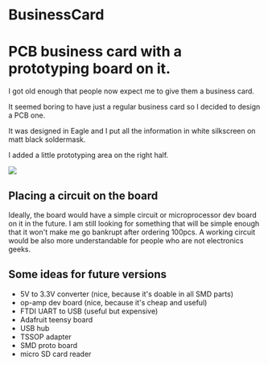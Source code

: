 # BusinessCard

# PCB business card with a prototyping board on it. 

I got old enough that people now expect me to give them a business card.

It seemed boring to have just a regular business card so I decided to design a PCB one.

It was designed in Eagle and I put all the information in white silkscreen on matt black soldermask.

I added a little prototyping area on the right half.

![](business_card_image.png)

## Placing a circuit on the board
Ideally, the board would have a simple circuit or microprocessor dev board on it in the future.
I am still looking for something that will be simple enough that it won't make me go bankrupt after ordering 100pcs. A working circuit would be also more understandable for people who are not electronics geeks.

## Some ideas for future versions
- 5V to 3.3V converter (nice, because it's doable in all SMD parts)
- op-amp dev board (nice, because it's cheap and useful)
- FTDI UART to USB (useful but expensive)
- Adafruit teensy board
- USB hub 
- TSSOP adapter
- SMD proto board
- micro SD card reader
